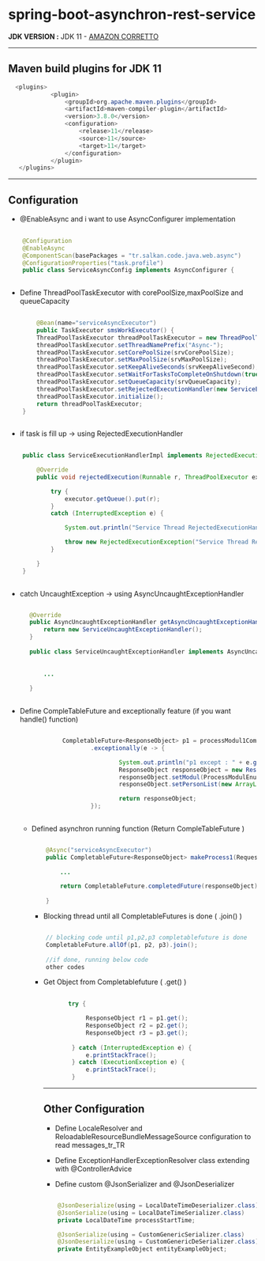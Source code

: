 # spring-boot-asynchron-rest-service

  **JDK VERSION :** JDK 11 - [AMAZON CORRETTO](https://docs.aws.amazon.com/corretto/latest/corretto-11-ug/downloads-list.html)
  
---

Maven build plugins for JDK 11
------
```java
  <plugins>
            <plugin>
                <groupId>org.apache.maven.plugins</groupId>
                <artifactId>maven-compiler-plugin</artifactId>
                <version>3.8.0</version>
                <configuration>
                    <release>11</release>
                    <source>11</source>
                    <target>11</target>
                </configuration>
            </plugin>
   </plugins>
```
---
Configuration
------

* @EnableAsync and i want to use AsyncConfigurer implementation

```java
    
    @Configuration
    @EnableAsync
    @ComponentScan(basePackages = "tr.salkan.code.java.web.async")
    @ConfigurationProperties("task.profile")
    public class ServiceAsyncConfig implements AsyncConfigurer {
    
```

* Define ThreadPoolTaskExecutor with corePoolSize,maxPoolSize and queueCapacity

```java
    
        @Bean(name="serviceAsyncExecutor")
        public TaskExecutor smsWorkExecutor() {
        ThreadPoolTaskExecutor threadPoolTaskExecutor = new ThreadPoolTaskExecutor();
        threadPoolTaskExecutor.setThreadNamePrefix("Async-");
        threadPoolTaskExecutor.setCorePoolSize(srvCorePoolSize);
        threadPoolTaskExecutor.setMaxPoolSize(srvMaxPoolSize);
        threadPoolTaskExecutor.setKeepAliveSeconds(srvKeepAliveSecond);
        threadPoolTaskExecutor.setWaitForTasksToCompleteOnShutdown(true);
        threadPoolTaskExecutor.setQueueCapacity(srvQueueCapacity);
        threadPoolTaskExecutor.setRejectedExecutionHandler(new ServiceExecutionHandlerImpl());
        threadPoolTaskExecutor.initialize();
        return threadPoolTaskExecutor;
    }
    
```
* if task is fill up -> using RejectedExecutionHandler

```java
    
    public class ServiceExecutionHandlerImpl implements RejectedExecutionHandler {

        @Override
        public void rejectedExecution(Runnable r, ThreadPoolExecutor executor) {

            try {
                executor.getQueue().put(r);
            }
            catch (InterruptedException e) {

                System.out.println("Service Thread RejectedExecutionHandler"  + e.getMessage());

                throw new RejectedExecutionException("Service Thread RejectedExecutionHandler", e);
            }

        }
    }
    
```

* catch UncaughtException -> using AsyncUncaughtExceptionHandler

```java

      @Override
      public AsyncUncaughtExceptionHandler getAsyncUncaughtExceptionHandler() {
          return new ServiceUncaughtExceptionHandler();
      }
      
      public class ServiceUncaughtExceptionHandler implements AsyncUncaughtExceptionHandler {
      
      
          ...
      
      }
      

```

* Define CompleTableFuture<Object> and exceptionally feature (if you want handle() function)

```java

            CompletableFuture<ResponseObject> p1 = processModul1Component.makeProcess1(requestObject)
                    .exceptionally(e -> {

                            System.out.println("p1 except : " + e.getMessage());
                            ResponseObject responseObject = new ResponseObject();
                            responseObject.setModul(ProcessModulEnum.MODUL1);
                            responseObject.setPersonList(new ArrayList<>());

                            return responseObject;
                    });
                    

```

* Defined asynchron running function (Return CompleTableFuture<Object> )

```java

    @Async("serviceAsyncExecutor")
    public CompletableFuture<ResponseObject> makeProcess1(RequestObject requestObject) {
    
        ...

        return CompletableFuture.completedFuture(responseObject);
    
    }

```

* Blocking thread until all CompletableFutures is done ( .join() )

```java

    // blocking code until p1,p2,p3 completablefuture is done
    CompletableFuture.allOf(p1, p2, p3).join();
    
    //if done, running below code
    other codes

```

* Get Object from Completablefuture<Object>  ( .get() )

```java
      
       try {

            ResponseObject r1 = p1.get();
            ResponseObject r2 = p2.get();
            ResponseObject r3 = p3.get();
             
        } catch (InterruptedException e) {
            e.printStackTrace();
        } catch (ExecutionException e) {
            e.printStackTrace();
        }


```
---
Other Configuration
------

* Define LocaleResolver and ReloadableResourceBundleMessageSource configuration to read messages_tr_TR

* Define ExceptionHandlerExceptionResolver class extending with @ControllerAdvice

* Define custom @JsonSerializer and @JsonDeserializer

```java

    @JsonDeserialize(using = LocalDateTimeDeserializer.class)
    @JsonSerialize(using = LocalDateTimeSerializer.class)
    private LocalDateTime processStartTime;

    @JsonSerialize(using = CustomGenericSerializer.class)
    @JsonDeserialize(using = CustomGenericDeSerializer.class)
    private EntityExampleObject entityExampleObject;

```


